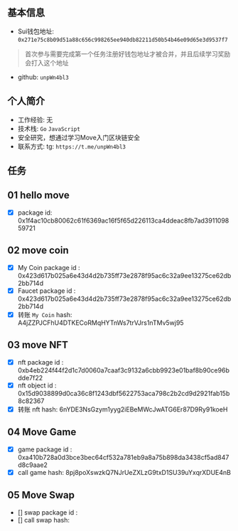 ## 基本信息
- Sui钱包地址: `0x271e75c8b09d51a88c656c998265ee940db82211d50b54b46e09d65e3d9537f7`
> 首次参与需要完成第一个任务注册好钱包地址才被合并，并且后续学习奖励会打入这个地址
- github: `unpWn4bl3`

## 个人简介
- 工作经验: 无
- 技术栈: `Go` `JavaScript`
- 安全研究，想通过学习Move入门区块链安全
- 联系方式: tg: `https://t.me/unpWn4bl3` 

## 任务

##   01 hello move  
- [x] package id: 0x1f4ac10cb80062c61f6369ac16f5f65d226113ca4ddeac8fb7ad391109859721

##   02 move coin
- [x] My Coin package id : 0x423d617b025a6e43d4d2b735ff73e2878f95ac6c32a9ee13275ce62db2bb714d
- [x] Faucet package id : 0x423d617b025a6e43d4d2b735ff73e2878f95ac6c32a9ee13275ce62db2bb714d
- [x] 转账 `My Coin` hash: A4jZZPJCFhU4DTKECoRMqHYTnWs7trVJrs1nTMv5wj95

##   03 move NFT
- [x] nft package id : 0xb4eb224f44f2d1c7d0060a7caaf3c9132a6cbb9923e01baf8b90ce96bdde7f22
- [x] nft object id : 0x15d9038899d0ca36c8f1243dbf5622753aca798c2b2cd9d2921fab15b8c82367
- [x] 转账 nft  hash: 6nYDE3NsGzym1yyg2iEBeMWcJwATG6Er87D9Ry91koeH

##   04 Move Game
- [x] game package id : 0xa410b728a0d3bce3bec64cf532a781eb9a8a75b898da3438cf5ad847d8c9aae2
- [x] call game hash: 8pj8poXswzkQ7NJrUeZXLzG9txD1SU39uYxqrXDUE4nB

##   05 Move Swap
- [] swap package id :
- [] call swap hash:

